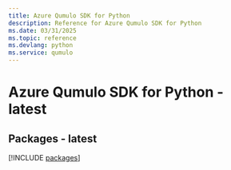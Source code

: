```yaml
---
title: Azure Qumulo SDK for Python
description: Reference for Azure Qumulo SDK for Python
ms.date: 03/31/2025
ms.topic: reference
ms.devlang: python
ms.service: qumulo
---
```

# Azure Qumulo SDK for Python - latest
## Packages - latest
[!INCLUDE [packages](qumulo-index.md)]